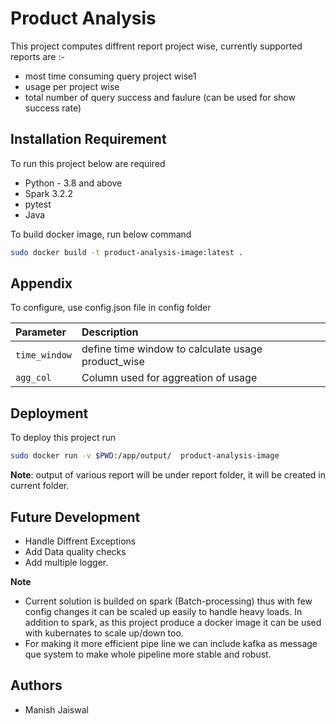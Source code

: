 
# Product Analysis
This project computes diffrent report project wise, currently supported reports are :-
- most time consuming query project wise1
- usage per project wise
- total number of query success and faulure (can be used for show success rate)

## Installation Requirement
To run this project below are required
    
- Python - 3.8 and above
- Spark 3.2.2
- pytest
- Java

 
To build docker image, run below command

```bash
sudo docker build -t product-analysis-image:latest .
```

## Appendix
To configure, use config.json file in config folder

| Parameter     |  Description                                        |
| :------------ |  :------------------------------------------------- |
| `time_window` |  define time window to calculate usage product_wise |
| `agg_col`     |  Column used for aggreation of usage                |


## Deployment

To deploy this project run

```bash
sudo docker run -v $PWD:/app/output/  product-analysis-image
```

**Note**: output of various report will be under report folder, it will be created in current folder.


## Future Development
- Handle Diffrent Exceptions
- Add Data quality checks
- Add multiple logger.

**Note**
- Current solution is builded on spark (Batch-processing) thus with few config changes it can be scaled up easily to handle heavy loads. In addition to spark, as this project produce a docker image it can be used with kubernates to scale up/down too.
- For making it more efficient pipe line we can include kafka as message que system to make whole pipeline more stable and robust. 

## Authors
- Manish Jaiswal
